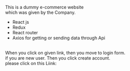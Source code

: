This is a dummy e-commerce website <br /> which was given by the Company.
<ul>
  <li>React js</li>
  <li>Redux</li>
  <li>React router</li>
  <li>Axios for getting or sending data through Api</li>
</ul> <br />
When you click on given link, then you move to login form.<br />
if you are new user. Then you click create account. <br />
please click on this Liink:   
